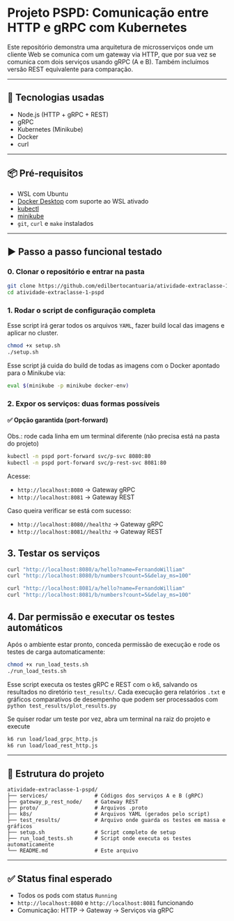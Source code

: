 # Projeto PSPD: Comunicação entre HTTP e gRPC com Kubernetes

Este repositório demonstra uma arquitetura de microsserviços onde um cliente Web se comunica com um gateway via HTTP, que por sua vez se comunica com dois serviços usando gRPC (A e B). Também incluímos versão REST equivalente para comparação.

---

## 🔧 Tecnologias usadas

- Node.js (HTTP + gRPC + REST)
- gRPC
- Kubernetes (Minikube)
- Docker
- curl

---

## 📦 Pré-requisitos

- WSL com Ubuntu
- [Docker Desktop](https://www.docker.com/products/docker-desktop/) com suporte ao WSL ativado
- [kubectl](https://kubernetes.io/docs/tasks/tools/)
- [minikube](https://minikube.sigs.k8s.io/docs/start/)
- `git`, `curl` e `make` instalados

---

## ▶️ Passo a passo funcional testado

### 0. Clonar o repositório e entrar na pasta
```bash
git clone https://github.com/edilbertocantuaria/atividade-extraclasse-1-pspd.git
cd atividade-extraclasse-1-pspd
```

### 1. Rodar o script de configuração completa
Esse script irá gerar todos os arquivos `YAML`, fazer build local das imagens e aplicar no cluster.
```bash
chmod +x setup.sh
./setup.sh
```

Esse script já cuida do build de todas as imagens com o Docker apontado para o Minikube via:
```bash
eval $(minikube -p minikube docker-env)
```

### 2. Expor os serviços: duas formas possíveis

#### ✅ Opção garantida (port-forward)
Obs.: rode cada linha em um terminal diferente (não precisa está na pasta do projeto)
```bash
kubectl -n pspd port-forward svc/p-svc 8080:80
kubectl -n pspd port-forward svc/p-rest-svc 8081:80
```

Acesse:
- `http://localhost:8080` → Gateway gRPC
- `http://localhost:8081` → Gateway REST

Caso queira verificar se está com sucesso:
- `http://localhost:8080//healthz` → Gateway gRPC
- `http://localhost:8081//healthz` → Gateway REST

## 3. Testar os serviços
```bash
curl "http://localhost:8080/a/hello?name=FernandoWilliam"
curl "http://localhost:8080/b/numbers?count=5&delay_ms=100"

curl "http://localhost:8081/a/hello?name=FernandoWilliam"
curl "http://localhost:8081/b/numbers?count=5&delay_ms=100"
```

## 4. Dar permissão e executar os testes automáticos 
Após o ambiente estar pronto, conceda permissão de execução e rode os testes de carga automaticamente:
```bash
chmod +x run_load_tests.sh
./run_load_tests.sh
```
Esse script executa os testes gRPC e REST com o k6, salvando os resultados no diretório `test_results/`. Cada execução gera relatórios `.txt` e gráficos comparativos de desempenho que podem ser processados com `python test_results/plot_results.py`

Se quiser rodar um teste por vez, abra um terminal na raiz do projeto e execute
```bash
k6 run load/load_grpc_http.js
k6 run load/load_rest_http.js
```

---

## 📁 Estrutura do projeto
```
atividade-extraclasse-1-pspd/
├── services/               # Códigos dos serviços A e B (gRPC)
├── gateway_p_rest_node/    # Gateway REST
├── proto/                  # Arquivos .proto
├── k8s/                    # Arquivos YAML (gerados pelo script)
├── test_results/           # Arquivo onde guarda os testes em massa e gráficos
├── setup.sh                # Script completo de setup
├── run_load_tests.sh       # Script onde executa os testes automaticamente
└── README.md               # Este arquivo
```

---

## ✅ Status final esperado

- Todos os pods com status `Running`
- `http://localhost:8080` e `http://localhost:8081` funcionando
- Comunicação: HTTP → Gateway → Serviços via gRPC
